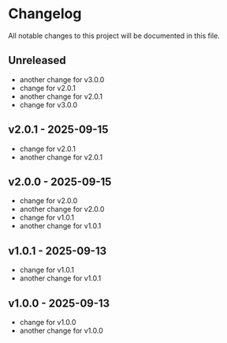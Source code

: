 # Changelog

All notable changes to this project will be documented in this file.

## Unreleased

- another change for v3.0.0
- change for v2.0.1
- another change for v2.0.1
- change for v3.0.0


## v2.0.1 - 2025-09-15

- change for v2.0.1
- another change for v2.0.1


## v2.0.0 - 2025-09-15

- change for v2.0.0
- another change for v2.0.0
- change for v1.0.1
- another change for v1.0.1


## v1.0.1 - 2025-09-13

- change for v1.0.1
- another change for v1.0.1


## v1.0.0 - 2025-09-13

- change for v1.0.0
- another change for v1.0.0
